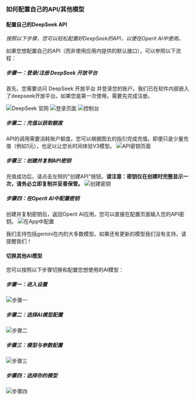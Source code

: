 ### 如何配置自己的API/其他模型

#### 配置自己的DeepSeek API
*按照以下步骤，您可以轻松配置好DeepSeek的API，以便在Operit AI中使用。*

如果您想配置自己的API（而非使用应用内提供的默认接口），可以参照以下流程：

##### 步骤一：登录/注册 DeepSeek 开放平台
首先，您需要访问 DeepSeek 开放平台 并登录您的账户。我们已在软件内部嵌入了deepseek开放平台。如果您是第一次使用，需要先完成注册。

![DeepSeek 官网](/manuals/assets/deepseek_API_step/1.png)
![登录页面](/manuals/assets/deepseek_API_step/2.png)
![控制台](/manuals/assets/deepseek_API_step/3.png)

##### 步骤二：充值以获取额度
API的调用需要消耗账户额度。您可以根据图五的指引完成充值。即便只是少量充值（例如1元），也足以让您长时间体验V3模型。
![API密钥页面](/manuals/assets/deepseek_API_step/4.png)

##### 步骤三：创建并复制API密钥
充值成功后，请点击左侧的"创建API"按钮。**请注意：密钥仅在创建时完整显示一次，请务必立即复制并妥善保管。**
![创建密钥](/manuals/assets/deepseek_API_step/5.png)

##### 步骤四：在Operit AI中配置密钥
创建并复制密钥后，返回Operit AI应用。您可以直接在配置页面输入您的API密钥。
![在App中配置](/manuals/assets/deepseek_API_step/9.png)

我们支持包括gemini在内的大多数模型。如果还有更新的模型我们没有支持，请提醒我们！

#### 切换其他AI模型
您可以按照以下步骤切换和配置您想使用的AI模型：

##### 步骤一：进入设置
![步骤一](/manuals/assets/model/1.jpg)

##### 步骤二：选择AI模型配置
![步骤二](/manuals/assets/model/2.jpg)

##### 步骤三：模型与参数配置
![步骤三](/manuals/assets/model/3.jpg)

##### 步骤四：选择你的模型
![步骤四](/manuals/assets/model/4.jpg) 